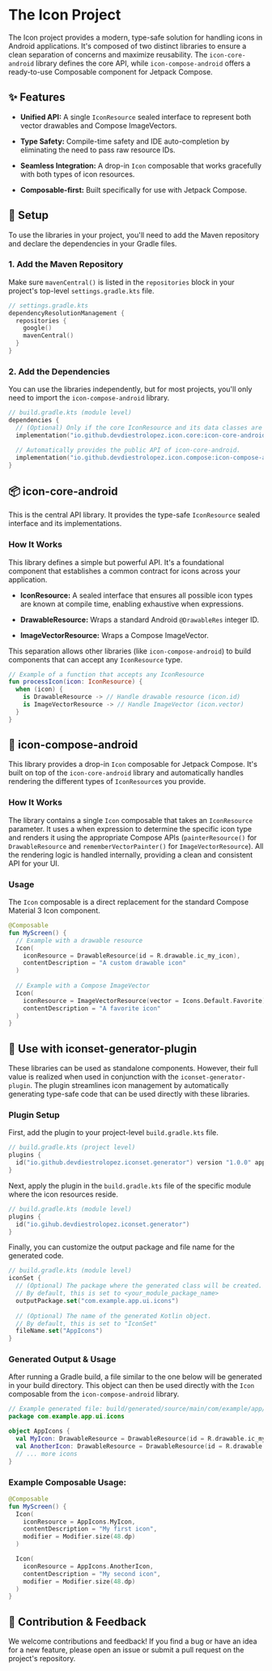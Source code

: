 # The Icon Project
The Icon project provides a modern, type-safe solution for handling icons in Android applications. It's composed of two distinct libraries to ensure a clean separation of concerns and maximize reusability. The `icon-core-android` library defines the core API, while `icon-compose-android` offers a ready-to-use Composable component for Jetpack Compose.

## ✨ Features

- **Unified API:** A single `IconResource` sealed interface to represent both vector drawables and Compose ImageVectors.

- **Type Safety:** Compile-time safety and IDE auto-completion by eliminating the need to pass raw resource IDs.

- **Seamless Integration:** A drop-in `Icon` composable that works gracefully with both types of icon resources.

- **Composable-first:** Built specifically for use with Jetpack Compose.

## 🚀 Setup
To use the libraries in your project, you'll need to add the Maven repository and declare the dependencies in your Gradle files.

### 1. Add the Maven Repository
Make sure `mavenCentral()` is listed in the `repositories` block in your project's top-level `settings.gradle.kts` file.

```kotlin
// settings.gradle.kts
dependencyResolutionManagement {
  repositories {
    google()
    mavenCentral()
  }
}
```

### 2. Add the Dependencies
You can use the libraries independently, but for most projects, you'll only need to import the `icon-compose-android` library.

```kotlin
// build.gradle.kts (module level)
dependencies {
  // (Optional) Only if the core IconResource and its data classes are needed.
  implementation("io.github.devdiestrolopez.icon.core:icon-core-android:1.0.0")

  // Automatically provides the public API of icon-core-android.
  implementation("io.github.devdiestrolopez.icon.compose:icon-compose-android:1.0.0")
}
```

## 📦 icon-core-android
This is the central API library. It provides the type-safe `IconResource` sealed interface and its implementations.

### How It Works
This library defines a simple but powerful API. It's a foundational component that establishes a common contract for icons across your application.

- **IconResource:** A sealed interface that ensures all possible icon types are known at compile time, enabling exhaustive when expressions.

- **DrawableResource:** Wraps a standard Android `@DrawableRes` integer ID.

- **ImageVectorResource:** Wraps a Compose ImageVector.

This separation allows other libraries (like `icon-compose-android`) to build components that can accept any `IconResource` type.

```kotlin
// Example of a function that accepts any IconResource
fun processIcon(icon: IconResource) {
  when (icon) {
    is DrawableResource -> // Handle drawable resource (icon.id)
    is ImageVectorResource -> // Handle ImageVector (icon.vector)
  }
}
```

## 🎨 icon-compose-android
This library provides a drop-in `Icon` composable for Jetpack Compose. It's built on top of the `icon-core-android` library and automatically handles rendering the different types of `IconResource`s you provide.

### How It Works
The library contains a single `Icon` composable that takes an `IconResource` parameter. It uses a when expression to determine the specific icon type and renders it using the appropriate Compose APIs (`painterResource()` for `DrawableResource` and `rememberVectorPainter()` for `ImageVectorResource`). All the rendering logic is handled internally, providing a clean and consistent API for your UI.

### Usage
The `Icon` composable is a direct replacement for the standard Compose Material 3 Icon component.

```kotlin
@Composable
fun MyScreen() {
  // Example with a drawable resource
  Icon(
    iconResource = DrawableResource(id = R.drawable.ic_my_icon),
    contentDescription = "A custom drawable icon"
  )
  
  // Example with a Compose ImageVector
  Icon(
    iconResource = ImageVectorResource(vector = Icons.Default.Favorite),
    contentDescription = "A favorite icon"
  )
}
```

## 🔗 Use with iconset-generator-plugin
These libraries can be used as standalone components. However, their full value is realized when used in conjunction with the `iconset-generator-plugin`. The plugin streamlines icon management by automatically generating type-safe code that can be used directly with these libraries.

### Plugin Setup
First, add the plugin to your project-level `build.gradle.kts` file.

```kotlin
// build.gradle.kts (project level)
plugins {
  id("io.github.devdiestrolopez.iconset.generator") version "1.0.0" apply false
}
```

Next, apply the plugin in the `build.gradle.kts` file of the specific module where the icon resources reside.

```kotlin
// build.gradle.kts (module level)
plugins {
  id("io.gihub.devdiestrolopez.iconset.generator")
}
```

Finally, you can customize the output package and file name for the generated code.

```kotlin
// build.gradle.kts (module level)
iconSet {
  // (Optional) The package where the generated class will be created.
  // By default, this is set to <your_module_package_name>
  outputPackage.set("com.example.app.ui.icons")
  
  // (Optional) The name of the generated Kotlin object.
  // By default, this is set to "IconSet"
  fileName.set("AppIcons")
}
```

### Generated Output & Usage
After running a Gradle build, a file similar to the one below will be generated in your build directory. This object can then be used directly with the `Icon` composable from the `icon-compose-android` library.

```kotlin
// Example generated file: build/generated/source/main/com/example/app/ui/icons/AppIcons.kt
package com.example.app.ui.icons

object AppIcons {
  val MyIcon: DrawableResource = DrawableResource(id = R.drawable.ic_my_icon)
  val AnotherIcon: DrawableResource = DrawableResource(id = R.drawable.ic_another_icon)
  // ... more icons
}
```

### Example Composable Usage:

```kotlin
@Composable
fun MyScreen() {
  Icon(
    iconResource = AppIcons.MyIcon,
    contentDescription = "My first icon",
    modifier = Modifier.size(48.dp)
  )

  Icon(
    iconResource = AppIcons.AnotherIcon,
    contentDescription = "My second icon",
    modifier = Modifier.size(48.dp)
  )
}
```

## 🤝 Contribution & Feedback

We welcome contributions and feedback! If you find a bug or have an idea for a new feature, please open an issue or submit a pull request on the project's repository.
